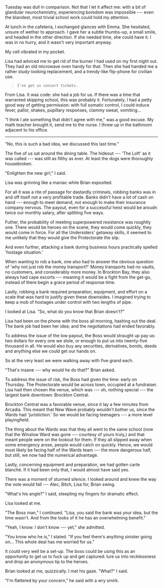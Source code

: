 
Tuesday was dull in comparison. Not that I let it affect me: with a bit of glandular
neurochemistry, experiencing boredom was impossible --- even the blandest, most trivial
school work could hold my attention.

At lunch in the cafeteria, I exchanged glances with Emma. She hesitated, unsure of wether to approach.
I gave her a subtle thumbs-up, a small smile, and headed in the other direction. If she needed time,
she could have it. I was in no hurry, and it wasn't very important anyway.

My cell vibrated in my pocket.

Lisa had adviced me to get rid of the burner I had used on my first night out. They had an
old microwave oven handy for that. Then she had handed me a rather study-looking replacement,
and a trendy-like flip-phone for civilian use.

> ~~~
> I've got us concert tickets.
> ~~~

From Lisa. It was code: she had a job for us. If there was a time that warranted skipping school,
this was probably it. Fortunately, I had a petty good way of getting permission: with full somatic
control, I could induce fever, pallor, shakes, pupillary responses, clammy sweat, vomiting...

"I think I ate something that didn't agree with me," was a good excuse. My math teacher brought it,
send me to the nurse. I threw up in the bathroom adjacent to his office.

----

"No, this is such a bad idea, we discussed this last time."

The five of us sat around the dining table. The hideout --- 'The Loft' as it was called --- was
still as filthy as ever. At least the dogs were thoroughly housebroken.

"Enlighten the new girl," I said.

Lisa was grinning like a maniac while Brian exposited.

For all it was a rite of passage for dastardly criminals,
robbing banks was in and off itself not a very profitable trade. Banks didn't have a lot
of cash on hand --- enough to meet demand, not enough to make their insurance company nervous.
The payout, even for a successful heist would be aroudn twice our monthly salary, after splitting
five ways.

Futher, the probability of meeting superpowered resistance was roughtly one. There would be
heroes on the scene, they would come quickly, they would come in force. For all the Undersiders'
getaway skills, it seemed to me unlikely that they would give the Protectorate the slip.

And even further, attacking a bank during business hours practically spelled 'hostage situation.'

When wanting to rob a bank, one also had to answer the obvious question of 'why not just rob the money
transport?' Money transports had no vaults, no customers, and considerably more money. In Brockton Bay,
they also always had cape escorts --- meaning it would be a fight from the get-go, instead of there
begin a grace period of response time.

Lastly, robbing a bank required preparation, equipment, and effort on a scale that was hard
to justify given these downsides. I imagined trying to keep a mob of hostages under control
with two lengths of pipe.

I looked at Lisa. "So, what do you know that Brian doesn't?"

Lisa had been on the phone with the boss all morning, hashing out the deal. The bank job
had been her idea; and the negotiations had ended favorably.

To address the issue of the low payout, the Boss would straught up pay us: two dollars
for every one we stole, or enough to put us into twenty-five thousand in all. He would also
buy any securities, derivatives, bonds, deeds and anything else we could get our hands on.

So at the very least we were walking away with five grand each.

"That's insane --- why would he do that?" Brian asked.

To address the issue of risk, the Boss had given the time: early on Thursday. The Protectorate
would be across town, occupied at a fundraiser. Lisa had then chosen the venue, which was --- oh,
nothing special --- the largest bank downtown: Brockton Central.

Brockton Central was a favorable venue, since it lay a few minutes from Arcadia. This meant that
New Wave probably wouldn't bother us, since the Wards had 'juristiction.' So we would be facing
teenagers --- a more level playingfield.

The thing about the Wards was that they all went to the same school (now that the Winslow Ward
was gone --- courtesy of yours truly,) and that meant people were on the lookout for them. If
they all slipped away when some emergency arose, people would catch on quickly. Hence, we would
most likely be facing half of the Wards team --- the more dangerous half, but still, we now had
the numerical advantage.

Lastly, concerning equipment and preparation, we had gotten carte blanché. If it had been only
that, I would almost have said yes.

There was a moment of stunned silence. I looked around and knew the way the vote would fall ---
Alec, Bitch, Lisa for, Brian swing.

"What's his angle?" I said, steepling my fingers for dramatic effect.

Lisa looked at me.

"The Boss man," I continued. "Lisa, you said the bank was your idea,
but the time wasn't. And from the looks of it he has an overwhelming benefit."

"Yeah, I know. I don't know --- yet," she admitted.

"You know who he is," I stated. "If you feel there's anything sinister going on...
This whole deal has me worried for us."

It could very well be a set-up. The boss could be using this as an opportunity to get
us to fuck up and get captured: lure us into recklessness and drop an anonymous tip to
the heroes.

Brian looked at me, quizzically. I met his gaze. "What?" I said.

"I'm flattered by your concern," he said with a wry smirk.
